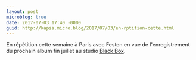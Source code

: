 ```yaml
---
layout: post
microblog: true
date: 2017-07-03 17:40 -0000
guid: http://kapsa.micro.blog/2017/07/03/en-rptition-cette.html
---
```

En répétition cette semaine à Paris avec Festen en vue de l'enregistrement du prochain album fin juillet au studio [Black Box](http://studioblackbox.fr/Studio_Black_Box_Enter/Black_Box_-_english_french.html).
